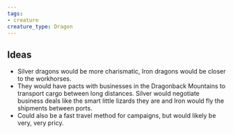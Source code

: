 ```yaml
---
tags:
- creature
creature_type: Dragon
---
```

## Ideas
- Silver dragons would be more charismatic, Iron dragons would be closer to the workhorses.
- They would have pacts with businesses in the Dragonback Mountains to transport cargo between long distances. Silver would negotiate business deals like the smart little lizards they are and Iron would fly the shipments between ports.
- Could also be a fast travel method for campaigns, but would likely be very, very pricy.
